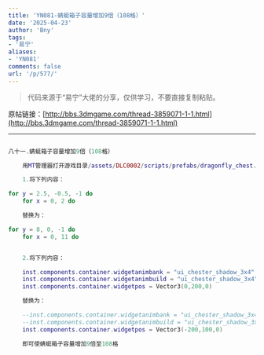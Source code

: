 ```yaml
---
title: 'YN081-蜻蜓箱子容量增加9倍（108格）'
date: '2025-04-23'
author: 'Bny'
tags:
- '易宁'
aliases:
- 'YN081'
comments: false
url: '/p/577/'
---
```


> 代码来源于“易宁”大佬的分享，仅供学习，不要直接复制粘贴。

原帖链接：[http://bbs.3dmgame.com/thread-3859071-1-1.html](http://bbs.3dmgame.com/thread-3859071-1-1.html)

---

```lua  

八十一.蜻蜓箱子容量增加9倍（108格）

	用MT管理器打开游戏目录/assets/DLC0002/scripts/prefabs/dragonfly_chest.lua文件，

	1.将下列内容：

for y = 2.5, -0.5, -1 do
	for x = 0, 2 do

	替换为：

for y = 8, 0, -1 do
	for x = 0, 11 do


	2.将下列内容：

	inst.components.container.widgetanimbank = "ui_chester_shadow_3x4"
	inst.components.container.widgetanimbuild = "ui_chester_shadow_3x4"	
	inst.components.container.widgetpos = Vector3(0,200,0)

	替换为：

	--inst.components.container.widgetanimbank = "ui_chester_shadow_3x4"
	--inst.components.container.widgetanimbuild = "ui_chester_shadow_3x4"	
	inst.components.container.widgetpos = Vector3(-200,100,0)

	即可使蜻蜓箱子容量增加9倍至108格

```  


